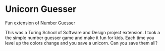 # Unicorn Guesser
Fun extension of [Number Guesser](https://mrayanne113.github.io/number-guesser/) 

This was a Turing School of Software and Design project extension. I took a the simple number guesser game and make it fun for kids. Each time you level up the colors change and you save a unicorn. Can you save them all?


